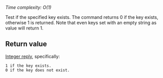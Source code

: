 

_Time complexity: O(1)_

Test if the specified key exists. The command returns
0 if the key exists, otherwise 1 is returned.
Note that even keys set with an empty string as value will
return 1.

## Return value

[Integer reply][1], specifically:

	1 if the key exists.
	0 if the key does not exist.



[1]: /p/redis/wiki/ReplyTypes
